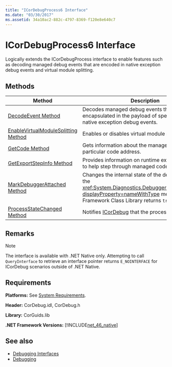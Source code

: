 ```yaml
---
title: "ICorDebugProcess6 Interface"
ms.date: "03/30/2017"
ms.assetid: 34a10ac2-882c-4797-8369-f120e8e640c7
---
```

# ICorDebugProcess6 Interface
Logically extends the ICorDebugProcess interface to enable features such as decoding managed debug events that are encoded in native exception debug events and virtual module splitting.  
  
## Methods  
  
|Method|Description|  
|------------|-----------------|  
|[DecodeEvent Method](../../../../docs/framework/unmanaged-api/debugging/icordebugprocess6-decodeevent-method.md)|Decodes managed debug events that have been encapsulated in the payload of specially crafted native exception debug events.|  
|[EnableVirtualModuleSplitting Method](../../../../docs/framework/unmanaged-api/debugging/icordebugprocess6-enablevirtualmodulesplitting-method.md)|Enables or disables virtual module splitting.|  
|[GetCode Method](../../../../docs/framework/unmanaged-api/debugging/icordebugprocess6-getcode-method.md)|Gets information about the managed code at a particular code address.|  
|[GetExportStepInfo Method](../../../../docs/framework/unmanaged-api/debugging/icordebugprocess6-getexportstepinfo-method.md)|Provides information on runtime exported functions to help step through managed code.|  
|[MarkDebuggerAttached Method](../../../../docs/framework/unmanaged-api/debugging/icordebugprocess6-markdebuggerattached-method.md)|Changes the internal state of the debugee so that the <xref:System.Diagnostics.Debugger.IsAttached%2A?displayProperty=nameWithType> method in the .NET Framework Class Library returns `true`.|  
|[ProcessStateChanged Method](../../../../docs/framework/unmanaged-api/debugging/icordebugprocess6-processstatechanged-method.md)|Notifies [ICorDebug](../../../../docs/framework/unmanaged-api/debugging/icordebug-interface.md) that the process is running.|  
  
## Remarks  
  
> [!NOTE]
> The interface is available with .NET Native only. Attempting to call `QueryInterface` to retrieve an interface pointer returns `E_NOINTERFACE` for ICorDebug scenarios outside of .NET Native.  
  
## Requirements  
 **Platforms:** See [System Requirements](../../../../docs/framework/get-started/system-requirements.md).  
  
 **Header:** CorDebug.idl, CorDebug.h  
  
 **Library:** CorGuids.lib  
  
 **.NET Framework Versions:** [!INCLUDE[net_46_native](../../../../includes/net-46-native-md.md)]  
  
## See also

- [Debugging Interfaces](../../../../docs/framework/unmanaged-api/debugging/debugging-interfaces.md)
- [Debugging](../../../../docs/framework/unmanaged-api/debugging/index.md)
